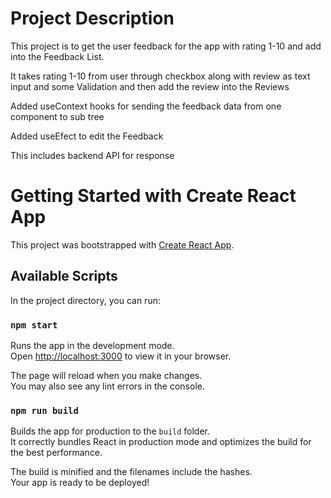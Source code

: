 # Project Description

This project is to get the user feedback for the app with rating 1-10 and add into the Feedback List.

It takes rating 1-10 from user through checkbox along with review as text input and some Validation and then add the review into the Reviews 

Added useContext hooks for sending the feedback data from one component to sub tree

Added useEfect to edit the Feedback 

This includes backend API for response

# Getting Started with Create React App

This project was bootstrapped with [Create React App](https://github.com/facebook/create-react-app).

## Available Scripts

In the project directory, you can run:

### `npm start`

Runs the app in the development mode.\
Open [http://localhost:3000](http://localhost:3000) to view it in your browser.

The page will reload when you make changes.\
You may also see any lint errors in the console.

### `npm run build`

Builds the app for production to the `build` folder.\
It correctly bundles React in production mode and optimizes the build for the best performance.

The build is minified and the filenames include the hashes.\
Your app is ready to be deployed!

